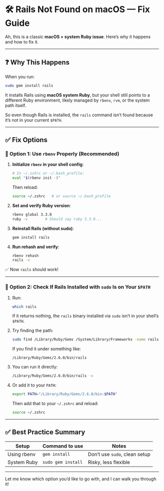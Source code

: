 
# 🛠️ Rails Not Found on macOS — Fix Guide

Ah, this is a classic **macOS + system Ruby issue**. Here’s why it happens and how to fix it.

---

## ❓ Why This Happens

When you run:

```bash
sudo gem install rails
```

It installs Rails using **macOS system Ruby**, but your shell still points to a different Ruby environment, likely managed by `rbenv`, `rvm`, or the system path itself.

So even though Rails is installed, the `rails` command isn’t found because it’s not in your current `$PATH`.

---

## ✅ Fix Options

### 🔧 Option 1: Use `rbenv` Properly (**Recommended**)

1. **Initialize `rbenv` in your shell config**:

    ```bash
    # In ~/.zshrc or ~/.bash_profile:
    eval "$(rbenv init -)"
    ```

    Then reload:

    ```bash
    source ~/.zshrc   # or source ~/.bash_profile
    ```

2. **Set and verify Ruby version**:

    ```bash
    rbenv global 3.3.0
    ruby -v        # Should say ruby 3.3.0...
    ```

3. **Reinstall Rails (without sudo)**:

    ```bash
    gem install rails
    ```

4. **Run rehash and verify**:

    ```bash
    rbenv rehash
    rails -v
    ```

✅ Now `rails` should work!

---

### 🔧 Option 2: Check If Rails Installed with `sudo` Is on Your `$PATH`

1. Run:

    ```bash
    which rails
    ```

    If it returns nothing, the `rails` binary installed via `sudo` isn’t in your shell’s `$PATH`.

2. Try finding the path:

    ```bash
    sudo find /Library/Ruby/Gems /System/Library/Frameworks -name rails
    ```

    If you find it under something like:

    ```
    /Library/Ruby/Gems/2.6.0/bin/rails
    ```

3. You can run it directly:

    ```bash
    /Library/Ruby/Gems/2.6.0/bin/rails -v
    ```

4. Or add it to your `PATH`:

    ```bash
    export PATH="/Library/Ruby/Gems/2.6.0/bin:$PATH"
    ```

    Then add that to your `~/.zshrc` and reload:

    ```bash
    source ~/.zshrc
    ```

---

## ✅ Best Practice Summary

| Setup        | Command to use     | Notes                           |
|--------------|--------------------|---------------------------------|
| Using rbenv  | `gem install`      | Don’t use `sudo`, clean setup   |
| System Ruby  | `sudo gem install` | Risky, less flexible            |

---

Let me know which option you’d like to go with, and I can walk you through it!

